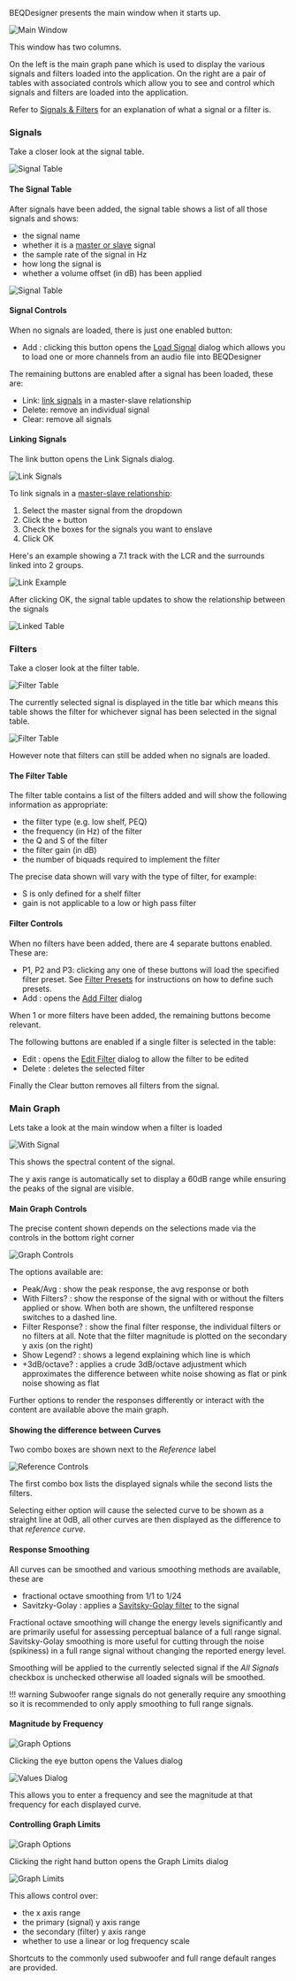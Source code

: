 BEQDesigner presents the main window when it starts up.  

![Main Window](../img/main_window.png)

This window has two columns.

On the left is the main graph pane which is used to display the various signals and filters loaded into the application.
On the right are a pair of tables with associated controls which allow you to see and control which signals and filters are loaded into the application.

Refer to [Signals & Filters](../index.md#signals-and-filters) for an explanation of what a signal or a filter is.

### Signals

Take a closer look at the signal table.

![Signal Table](../img/signal_table_no_data.png)

#### The Signal Table

After signals have been added, the signal table shows a list of all those signals and shows:

* the signal name
* whether it is a [master or slave](../index.md#linking-signals) signal
* the sample rate of the signal in Hz
* how long the signal is 
* whether a volume offset (in dB) has been applied

![Signal Table](../img/signal_table_with_data.png)

#### Signal Controls

When no signals are loaded, there is just one enabled button:

* Add : clicking this button opens the [Load Signal](./load_signal.md) dialog which allows you to load one or more channels from an audio file into BEQDesigner
    
The remaining buttons are enabled after a signal has been loaded, these are:

* Link: [link signals](#linking-signals) in a master-slave relationship
* Delete: remove an individual signal
* Clear: remove all signals

#### Linking Signals

The link button opens the Link Signals dialog.

![Link Signals](../img/link_signals_1.png)

To link signals in a [master-slave relationship](../index.md#linking-signals):

  1. Select the master signal from the dropdown
  2. Click the + button
  3. Check the boxes for the signals you want to enslave
  4. Click OK
  
Here's an example showing a 7.1 track with the LCR and the surrounds linked into 2 groups.

![Link Example](../img/link_signals_2.png)

After clicking OK, the signal table updates to show the relationship between the signals

![Linked Table](../img/link_signals_3.png)

### Filters

Take a closer look at the filter table.

![Filter Table](../img/filter_table_no_data.png)

The currently selected signal is displayed in the title bar which means this table shows the filter for whichever signal has been selected in the signal table.

![Filter Table](../img/filter_for_signal.png)

However note that filters can still be added when no signals are loaded.

#### The Filter Table

The filter table contains a list of the filters added and will show the following information as appropriate:

* the filter type (e.g. low shelf, PEQ)
* the frequency (in Hz) of the filter
* the Q and S of the filter 
* the filter gain (in dB)
* the number of biquads required to implement the filter

The precise data shown will vary with the type of filter, for example:

* S is only defined for a shelf filter
* gain is not applicable to a low or high pass filter 

#### Filter Controls

When no filters have been added, there are 4 separate buttons enabled. These are:

* P1, P2 and P3: clicking any one of these buttons will load the specified filter preset. See [Filter Presets](./presets.md) for instructions on how to define such presets.
* Add : opens the [Add Filter](./add_filter.md) dialog 

When 1 or more filters have been added, the remaining buttons become relevant.

The following buttons are enabled if a single filter is selected in the table: 

* Edit : opens the [Edit Filter](./add_filter.md) dialog to allow the filter to be edited
* Delete : deletes the selected filter

Finally the Clear button removes all filters from the signal.

### Main Graph

Lets take a look at the main window when a filter is loaded

![With Signal](../img/graph_pane.png)

This shows the spectral content of the signal. 

The y axis range is automatically set to display a 60dB range while ensuring the peaks of the signal are visible.

#### Main Graph Controls

The precise content shown depends on the selections made via the controls in the bottom right corner

![Graph Controls](../img/graph_controls.png)

The options available are:

* Peak/Avg : show the peak response, the avg response or both
* With Filters? : show the response of the signal with or without the filters applied or show. When both are shown, the unfiltered response switches to a dashed line.
* Filter Response? : show the final filter response, the individual filters or no filters at all. Note that the filter magnitude is plotted on the secondary y axis (on the right) 
* Show Legend? : shows a legend explaining which line is which
* +3dB/octave? : applies a crude 3dB/octave adjustment which approximates the difference between white noise showing as flat or pink noise showing as flat  

Further options to render the responses differently or interact with the content are available above the main graph. 

#### Showing the difference between Curves

Two combo boxes are shown next to the *Reference* label

![Reference Controls](../img/reference_curves.png)

The first combo box lists the displayed signals while the second lists the filters.

Selecting either option will cause the selected curve to be shown as a straight line at 0dB, all other curves are then displayed as the difference to that *reference curve*. 

#### Response Smoothing

All curves can be smoothed and various smoothing methods are available, these are

* fractional octave smoothing from 1/1 to 1/24
* Savitzky-Golay : applies a [Savitsky-Golay filter](https://docs.scipy.org/doc/scipy-1.2.1/reference/generated/scipy.signal.savgol_filter.html) to the signal

Fractional octave smoothing will change the energy levels significantly and are primarily useful for assessing perceptual balance of a full range signal.
Savitsky-Golay smoothing is more useful for cutting through the noise (spikiness) in a full range signal without changing the reported energy level.

Smoothing will be applied to the currently selected signal if the *All Signals* checkbox is unchecked otherwise all loaded signals will be smoothed.

!!! warning
    Subwoofer range signals do not generally require any smoothing so it is recommended to only apply smoothing to full range signals. 
    
#### Magnitude by Frequency

![Graph Options](../img/graph_options.png)

Clicking the eye button opens the Values dialog

![Values Dialog](../img/values_dialog.png)

This allows you to enter a frequency and see the magnitude at that frequency for each displayed curve.

#### Controlling Graph Limits

![Graph Options](../img/graph_options.png)

Clicking the right hand button opens the Graph Limits dialog

![Graph Limits](../img/graph_limits.png)

This allows control over:

* the x axis range
* the primary (signal) y axis range
* the secondary (filter) y axis range
* whether to use a linear or log frequency scale

Shortcuts to the commonly used subwoofer and full range default ranges are provided.
